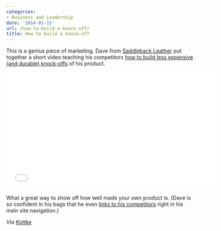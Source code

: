 ```yaml
---
categories:
- Business and Leadership
date: '2014-01-15'
url: /how-to-build-a-knock-off/
title: How to build a knock-off
---
```


This is a genius piece of marketing. Dave from <a href="http://www.saddlebackleather.com/">Saddleback Leather</a> put together a short video teaching his competitors <a href="https://www.youtube.com/watch?v=a11wlngpuSY">how to build less expensive (and durable) knock-offs</a> of his product.

<div class="fluid-vids"><iframe width="560" height="315" src="//www.youtube.com/embed/a11wlngpuSY" frameborder="0" allowfullscreen></iframe></div>

What a great way to show off how well made your own product is. (Dave is so confident in his bags that he even <a href="http://www.saddlebackleather.com/Our-Rivals">links to his competitors</a> right in his main site navigation.)

<em>Via <a href="http://kottke.org/14/01/how-to-make-a-fake-bag">Kottke</a></em>
